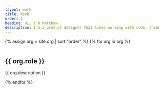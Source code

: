 ```yaml
---
layout: work
title: Work
order: 1
heading: Hi, I’m Matthew
description: I’m a product designer that likes working with code, thinking about systems, and learning through research and collaboration.
---
```


{% assign org = site.org | sort:"order" %}
{% for org in org %}
<article class="grid grid__col-3">
  <img class="c-work__image" src="..{{ org.logo }}" alt="">
  <div class="grid__col-span">
    <h2 class="c-work__title">{{ org.role }}</h2>
    <p class="c-work__description">{{ org.description }}</p>
  </div>
</article>
{% endfor %}
